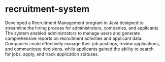 # recruitment-system
Developed a Recruitment Management program in Java designed to streamline the hiring process for
 administrators, companies, and applicants. The system enabled administrators to manage users and
 generate comprehensive reports on recruitment activities and applicant data. Companies could effectively
 manage their job postings, review applications, and communicate decisions, while applicants gained the
 ability to search for jobs, apply, and track application statuses.
